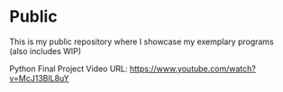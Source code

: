 # Public
This is my public repository where I showcase my exemplary programs (also includes WIP)

Python Final Project Video URL: https://www.youtube.com/watch?v=McJ13BlL8uY
